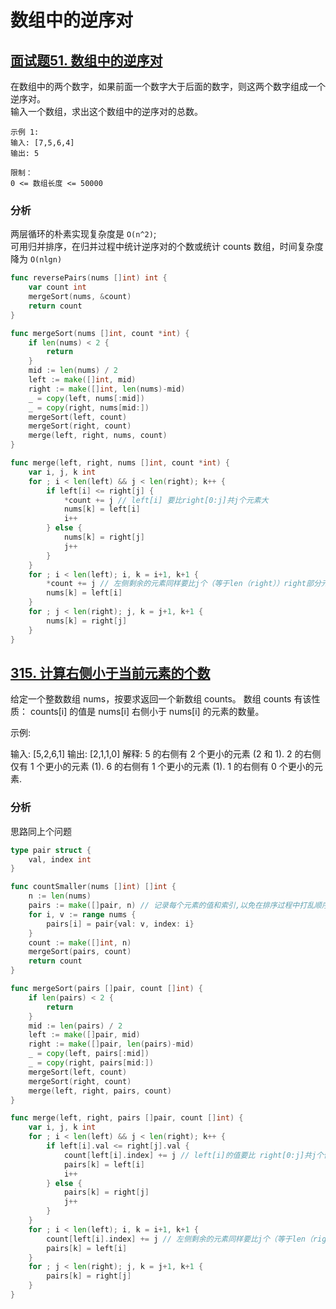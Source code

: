 # 数组中的逆序对
## [面试题51. 数组中的逆序对](https://leetcode-cn.com/problems/shu-zu-zhong-de-ni-xu-dui-lcof/)
在数组中的两个数字，如果前面一个数字大于后面的数字，则这两个数字组成一个逆序对。  
输入一个数组，求出这个数组中的逆序对的总数。
```
示例 1:
输入: [7,5,6,4]
输出: 5

限制：
0 <= 数组长度 <= 50000
```
### 分析
两层循环的朴素实现复杂度是 `O(n^2)`;  
可用归并排序，在归并过程中统计逆序对的个数或统计 counts 数组，时间复杂度降为 `O(nlgn)`
```go
func reversePairs(nums []int) int {
	var count int
	mergeSort(nums, &count)
	return count
}

func mergeSort(nums []int, count *int) {
	if len(nums) < 2 {
		return
	}
	mid := len(nums) / 2
	left := make([]int, mid)
	right := make([]int, len(nums)-mid)
	_ = copy(left, nums[:mid])
	_ = copy(right, nums[mid:])
	mergeSort(left, count)
	mergeSort(right, count)
	merge(left, right, nums, count)
}

func merge(left, right, nums []int, count *int) {
	var i, j, k int
	for ; i < len(left) && j < len(right); k++ {
		if left[i] <= right[j] {
			*count += j // left[i] 要比right[0:j]共j个元素大
			nums[k] = left[i]
			i++
		} else {
			nums[k] = right[j]
			j++
		}
	}
	for ; i < len(left); i, k = i+1, k+1 {
		*count += j // 左侧剩余的元素同样要比j个（等于len（right））right部分元素大
		nums[k] = left[i]
	}
	for ; j < len(right); j, k = j+1, k+1 {
		nums[k] = right[j]
	}
}
```
## [315. 计算右侧小于当前元素的个数](https://leetcode-cn.com/problems/count-of-smaller-numbers-after-self/)
给定一个整数数组 nums，按要求返回一个新数组 counts。
数组 counts 有该性质： counts[i] 的值是  nums[i] 右侧小于 nums[i] 的元素的数量。

示例:

输入: [5,2,6,1]
输出: [2,1,1,0]
解释:
5 的右侧有 2 个更小的元素 (2 和 1).
2 的右侧仅有 1 个更小的元素 (1).
6 的右侧有 1 个更小的元素 (1).
1 的右侧有 0 个更小的元素.
### 分析
思路同上个问题
```go
type pair struct {
	val, index int
}

func countSmaller(nums []int) []int {
	n := len(nums)
	pairs := make([]pair, n) // 记录每个元素的值和索引,以免在排序过程中打乱顺序
	for i, v := range nums {
		pairs[i] = pair{val: v, index: i}
	}
	count := make([]int, n)
	mergeSort(pairs, count)
	return count
}

func mergeSort(pairs []pair, count []int) {
	if len(pairs) < 2 {
		return
	}
	mid := len(pairs) / 2
	left := make([]pair, mid)
	right := make([]pair, len(pairs)-mid)
	_ = copy(left, pairs[:mid])
	_ = copy(right, pairs[mid:])
	mergeSort(left, count)
	mergeSort(right, count)
	merge(left, right, pairs, count)
}

func merge(left, right, pairs []pair, count []int) {
	var i, j, k int
	for ; i < len(left) && j < len(right); k++ {
		if left[i].val <= right[j].val {
			count[left[i].index] += j // left[i]的值要比 right[0:j]共j个值大
			pairs[k] = left[i]
			i++
		} else {
			pairs[k] = right[j]
			j++
		}
	}
	for ; i < len(left); i, k = i+1, k+1 {
		count[left[i].index] += j // 左侧剩余的元素同样要比j个（等于len（right））right部分元素大
		pairs[k] = left[i]
	}
	for ; j < len(right); j, k = j+1, k+1 {
		pairs[k] = right[j]
	}
}
```